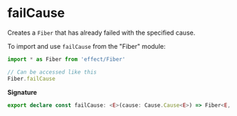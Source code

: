 # failCause

Creates a `Fiber` that has already failed with the specified cause.

To import and use `failCause` from the "Fiber" module:

```ts
import * as Fiber from 'effect/Fiber'

// Can be accessed like this
Fiber.failCause
```

**Signature**

```ts
export declare const failCause: <E>(cause: Cause.Cause<E>) => Fiber<E, never>
```

